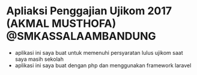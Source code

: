 # Apliaksi Penggajian Ujikom 2017 (AKMAL MUSTHOFA) @SMKASSALAAMBANDUNG

* aplikasi ini saya buat untuk memenuhi persyaratan lulus ujikom saat saya masih sekolah
* aplikasi ini saya buat dengan php dan menggunakan framework laravel